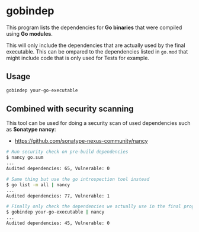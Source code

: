 # gobindep

This program lists the dependencies for **Go binaries** that were compiled using **Go modules**.

This will only include the dependencies that are actually used by the final executable. This can be ompared to the dependencies listed in `go.mod` that might include code that is only used for Tests for example.

## Usage

```bash
gobindep your-go-executable
```

## Combined with security scanning

This tool can be used for doing a security scan of used dependencies such as **Sonatype nancy**:

* https://github.com/sonatype-nexus-community/nancy

```bash
# Run security check on pre-build dependencies
$ nancy go.sum
...
Audited dependencies: 65, Vulnerable: 0

# Same thing but use the go introspection tool instead
$ go list -m all | nancy
...
Audited dependencies: 77, Vulnerable: 1

# Finally only check the dependencies we actually use in the final program!
$ gobindep your-go-executable | nancy
...
Audited dependencies: 45, Vulnerable: 0
```
